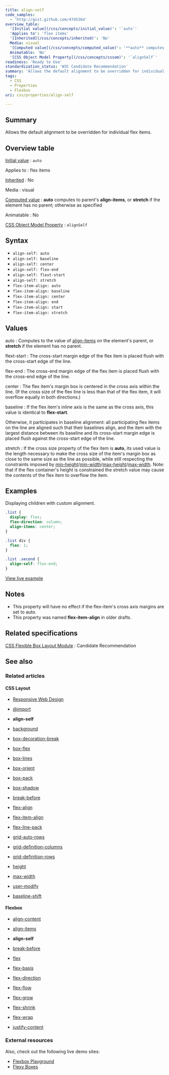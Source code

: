 ```yaml
---
title: align-self
code_samples:
  - 'http://gist.github.com/4745364'
overview_table:
  '[Initial value](/css/concepts/initial_value)': '`auto`'
  'Applies to': 'flex items'
  '[Inherited](/css/concepts/inherited)': 'No'
  Media: visual
  '[Computed value](/css/concepts/computed_value)': '**auto** computes to parent''s **align-items**, or **stretch** if the element has no parent; otherwise as specified'
  Animatable: 'No'
  '[CSS Object Model Property](/css/concepts/cssom)': '`alignSelf`'
readiness: 'Ready to Use'
standardization_status: 'W3C Candidate Recommendation'
summary: 'Allows the default alignment to be overridden for individual flex items.'
tags:
  - CSS
  - Properties
  - Flexbox
uri: css/properties/align-self

---
```

## <span>Summary</span>

Allows the default alignment to be overridden for individual flex items.

## <span>Overview table</span>

[Initial value](/css/concepts/initial_value)
:   `auto`

Applies to
:   flex items

[Inherited](/css/concepts/inherited)
:   No

Media
:   visual

[Computed value](/css/concepts/computed_value)
:   **auto** computes to parent's **align-items**, or **stretch** if the element has no parent; otherwise as specified

Animatable
:   No

[CSS Object Model Property](/css/concepts/cssom)
:   `alignSelf`

## <span>Syntax</span>

-   `align-self: auto`
-   `align-self: baseline`
-   `align-self: center`
-   `align-self: flex-end`
-   `align-self: flext-start`
-   `align-self: stretch`
-   `flex-item-align: auto`
-   `flex-item-align: baseline`
-   `flex-item-align: center`
-   `flex-item-align: end`
-   `flex-item-align: start`
-   `flex-item-align: stretch`

## <span>Values</span>

auto
:   Computes to the value of [align-items](/css/properties/align-items) on the element's parent, or **stretch** if the element has no parent.

flext-start
:   The cross-start margin edge of the flex item is placed flush with the cross-start edge of the line.

flex-end
:   The cross-end margin edge of the flex item is placed flush with the cross-end edge of the line.

center
:   The flex item's margin box is centered in the cross axis within the line. (If the cross size of the flex line is less than that of the flex item, it will overflow equally in both directions.)

baseline
:   If the flex item's inline axis is the same as the cross axis, this value is identical to **flex-start**.

Otherwise, it participates in baseline alignment: all participating flex items on the line are aligned such that their baselines align, and the item with the largest distance between its baseline and its cross-start margin edge is placed flush against the cross-start edge of the line.

stretch
:   If the cross size property of the flex item is **auto**, its used value is the length necessary to make the cross size of the item's margin box as close to the same size as the line as possible, while still respecting the constraints imposed by [min-height](/css/properties/min-height)/[min-width](/css/properties/min-width)/[max-height](/css/properties/max-height)/[max-width](/css/properties/max-width). Note: that if the flex container's height is constrained the stretch value may cause the contents of the flex item to overflow the item.

## <span>Examples</span>

Displaying children with custom alignment.

``` css
.list {
  display: flex;
  flex-direction: column;
  align-items: center;
}

.list div {
  flex: 1;
}

.list .second {
  align-self: flex-end;
}
```

[View live example](http://code.webplatform.org/gist/4745364)

## <span>Notes</span>

-   This property will have no effect if the flex-item's cross axis margins are set to auto.
-   This property was named **flex-item-align** in older drafts.

## <span>Related specifications</span>

[CSS Flexible Box Layout Module](http://www.w3.org/TR/css3-flexbox/#align-self-property)
:   Candidate Recommendation

## <span>See also</span>

### <span>Related articles</span>

#### <span>CSS Layout</span>

-   [Responsive Web Design](/concepts/mobile_web/responsive_design)

-   [@import](/css/atrules/@import)

-   **align-self**

-   [background](/css/properties/background)

-   [box-decoration-break](/css/properties/box-decoration-break)

-   [box-flex](/css/properties/box-flex)

-   [box-lines](/css/properties/box-lines)

-   [box-orient](/css/properties/box-orient)

-   [box-pack](/css/properties/box-pack)

-   [box-shadow](/css/properties/box-shadow)

-   [break-before](/css/properties/break-before)

-   [flex-align](/css/properties/flex-align)

-   [flex-item-align](/css/properties/flex-item-align)

-   [flex-line-pack](/css/properties/flex-line-pack)

-   [grid-auto-rows](/css/properties/grid-auto-rows)

-   [grid-definition-columns](/css/properties/grid-definition-columns)

-   [grid-definition-rows](/css/properties/grid-definition-rows)

-   [height](/css/properties/height)

-   [max-width](/css/properties/max-width)

-   [user-modify](/css/properties/user-modify)

-   [baseline-shift](/svg/attributes/baseline-shift)

#### <span>Flexbox</span>

-   [align-content](/css/properties/align-content)

-   [align-items](/css/properties/align-items)

-   **align-self**

-   [break-before](/css/properties/break-before)

-   [flex](/css/properties/flex)

-   [flex-basis](/css/properties/flex-basis)

-   [flex-direction](/css/properties/flex-direction)

-   [flex-flow](/css/properties/flex-flow)

-   [flex-grow](/css/properties/flex-grow)

-   [flex-shrink](/css/properties/flex-shrink)

-   [flex-wrap](/css/properties/flex-wrap)

-   [justify-content](/css/properties/justify-content)

### <span>External resources</span>

Also, check out the following live demo sites:

-   [Flexbox Playground](http://demo.agektmr.com/flexbox/)
-   [Flexy Boxes](http://the-echoplex.net/flexyboxes)
